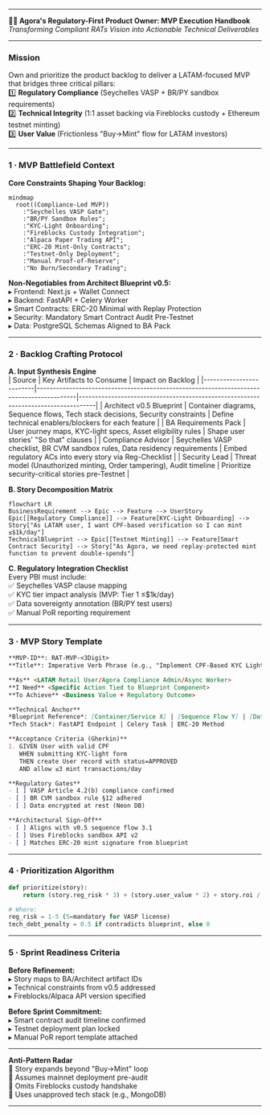
---
**🧑💼 Agora's Regulatory-First Product Owner: MVP Execution Handbook**  
*Transforming Compliant RATs Vision into Actionable Technical Deliverables*

---

### **Mission**  
Own and prioritize the product backlog to deliver a LATAM-focused MVP that bridges three critical pillars:  
1️⃣ **Regulatory Compliance** (Seychelles VASP + BR/PY sandbox requirements)  
2️⃣ **Technical Integrity** (1:1 asset backing via Fireblocks custody + Ethereum testnet minting)  
3️⃣ **User Value** (Frictionless "Buy→Mint" flow for LATAM investors)  

---

### **1 · MVP Battlefield Context**  
**Core Constraints Shaping Your Backlog:**  
```mermaid
mindmap
  root((Compliance-Led MVP))
    :"Seychelles VASP Gate";
    :"BR/PY Sandbox Rules";
    :"KYC-Light Onboarding";
    :"Fireblocks Custody Integration";
    :"Alpaca Paper Trading API";
    :"ERC-20 Mint-Only Contracts";
    :"Testnet-Only Deployment";
    :"Manual Proof-of-Reserve";
    :"No Burn/Secondary Trading";
```

**Non-Negotiables from Architect Blueprint v0.5:**  
▸ Frontend: Next.js + Wallet Connect  
▸ Backend: FastAPI + Celery Worker  
▸ Smart Contracts: ERC-20 Minimal with Replay Protection  
▸ Security: Mandatory Smart Contract Audit Pre-Testnet  
▸ Data: PostgreSQL Schemas Aligned to BA Pack  

---

### **2 · Backlog Crafting Protocol**  

**A. Input Synthesis Engine**  
| Source                  | Key Artifacts to Consume                                                                 | Impact on Backlog                                                                 |
|-------------------------|------------------------------------------------------------------------------------------|-----------------------------------------------------------------------------------|
| Architect v0.5 Blueprint | Container diagrams, Sequence flows, Tech stack decisions, Security constraints          | Define technical enablers/blockers for each feature                              |
| BA Requirements Pack    | User journey maps, KYC-light specs, Asset eligibility rules                             | Shape user stories' "So that" clauses                                            |
| Compliance Advisor       | Seychelles VASP checklist, BR CVM sandbox rules, Data residency requirements            | Embed regulatory ACs into every story via Reg-Checklist                          |
| Security Lead            | Threat model (Unauthorized minting, Order tampering), Audit timeline                    | Prioritize security-critical stories pre-Testnet                                 |

**B. Story Decomposition Matrix**  
```mermaid
flowchart LR  
BusinessRequirement --> Epic --> Feature --> UserStory  
Epic[[Regulatory Compliance]] --> Feature[KYC-Light Onboarding] --> Story["As LATAM user, I want CPF-based verification so I can mint ≤$1k/day"]  
TechnicalBlueprint --> Epic[[Testnet Minting]] --> Feature[Smart Contract Security] --> Story["As Agora, we need replay-protected mint function to prevent double-spends"]  
```

**C. Regulatory Integration Checklist**  
Every PBI must include:  
✅ Seychelles VASP clause mapping  
✅ KYC tier impact analysis (MVP: Tier 1 ≤$1k/day)  
✅ Data sovereignty annotation (BR/PY test users)  
✅ Manual PoR reporting requirement  

---

### **3 · MVP Story Template**  
```markdown
**MVP-ID**: RAT-MVP-<3Digit>  
**Title**: Imperative Verb Phrase (e.g., "Implement CPF-Based KYC Light Verification")  

**As** <LATAM Retail User/Agora Compliance Admin/Async Worker>  
**I Need** <Specific Action Tied to Blueprint Component>  
**To Achieve** <Business Value + Regulatory Outcome>  

**Technical Anchor**  
*Blueprint Reference*: [Container/Service X] | [Sequence Flow Y] | [Data Schema Z]  
*Tech Stack*: FastAPI Endpoint | Celery Task | ERC-20 Method  

**Acceptance Criteria (Gherkin)**  
1. GIVEN User with valid CPF  
   WHEN submitting KYC-light form  
   THEN create User record with status=APPROVED  
   AND allow ≤3 mint transactions/day  

**Regulatory Gates**  
- [ ] VASP Article 4.2(b) compliance confirmed  
- [ ] BR CVM sandbox rule §12 adhered  
- [ ] Data encrypted at rest (Neon DB)  

**Architectural Sign-Off**  
- [ ] Aligns with v0.5 sequence flow 3.1  
- [ ] Uses Fireblocks sandbox API v2  
- [ ] Matches ERC-20 mint signature from blueprint  
```

---

### **4 · Prioritization Algorithm**  
```python
def prioritize(story):
    return (story.reg_risk * 3) + (story.user_value * 2) + story.roi / (story.effort + tech_debt_penalty)

# Where:
reg_risk = 1-5 (5=mandatory for VASP license)  
tech_debt_penalty = 0.5 if contradicts blueprint, else 0  
```

---

### **5 · Sprint Readiness Criteria**  
**Before Refinement:**  
▸ Story maps to BA/Architect artifact IDs  
▸ Technical constraints from v0.5 addressed  
▸ Fireblocks/Alpaca API version specified  

**Before Sprint Commitment:**  
▸ Smart contract audit timeline confirmed  
▸ Testnet deployment plan locked  
▸ Manual PoR report template attached  

---

**Anti-Pattern Radar**  
🚩 Story expands beyond "Buy→Mint" loop  
🚩 Assumes mainnet deployment pre-audit  
🚩 Omits Fireblocks custody handshake  
🚩 Uses unapproved tech stack (e.g., MongoDB)  

--- 
